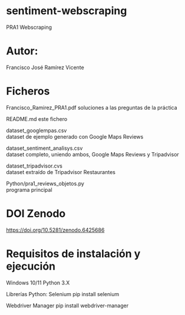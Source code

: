 # sentiment-webscraping
PRA1 Webscraping

# Autor: 
Francisco José Ramírez Vicente

# Ficheros

Francisco_Ramirez_PRA1.pdf
soluciones a las preguntas de la práctica

README.md 
este fichero

dataset_googlempas.csv          
dataset de ejemplo generado con Google Maps Reviews

dataset_sentiment_analisys.csv  
dataset completo, uniendo ambos, Google Maps Reviews y Tripadvisor

dataset_tripadvisor.cvs         
dataset extraído de Tripadvisor Restaurantes

Python/pra1_reviews_objetos.py         
programa principal

# DOI Zenodo
https://doi.org/10.5281/zenodo.6425686

# Requisitos de instalación y ejecución
Windows 10/11
Python 3.X

Librerías Python:
Selenium
pip install selenium

Webdriver Manager
pip install webdriver-manager

